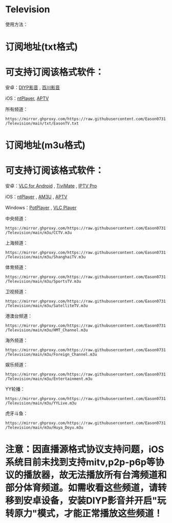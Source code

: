 # Television
使用方法：


# 订阅地址(txt格式)
# 可支持订阅该格式软件：
安卓：<a href="https://www.123pan.com/s/PMXuVv-fU74H.html" base target="_blank" title="可安装在基于安卓系统的智能电视TV端">DIYP影音</a> , <a href="https://www.123pan.com/s/PMXuVv-9U74H.html" base target="_blank" title="可安装在基于安卓系统的智能电视TV端">百川影音</a>

iOS：<a href="https://apps.apple.com/cn/app/ntplayer/id1613758141?platform=iphone" target="_blank">ntPlayer</a>, <a href="https://apps.apple.com/cn/app/aptv/id1630403500?platform=iphone" target="_blank" title="该APP只能订阅一组订阅链接,订阅多个链接需要付费解锁高级版,其他APP不存在该问题">APTV</a>

所有频道：
<p dir="auto"><code>https://mirror.ghproxy.com/https://raw.githubusercontent.com/Eason0731/Television/main/txt/EasonTV.txt</code></p>

# 订阅地址(m3u格式)
# 可支持订阅该格式软件：
安卓：<a href="https://www.videolan.org/vlc/download-android.html" target="_blank">VLC for Android</a> , <a href="https://www.123pan.com/s/PMXuVv-fG74H.html" target="_blank" title="可安装在基于安卓系统的智能电视TV端">TiviMate</a>
 , <a href="https://www.123pan.com/s/PMXuVv-VX74H.html" target="_blank">IPTV Pro</a>

iOS：<a href="https://apps.apple.com/cn/app/ntplayer/id1613758141?platform=iphone" target="_blank">ntPlayer</a> , <a href="https://apps.apple.com/cn/app/am3u/id6443454388?platform=iphone" target="_blank">AM3U</a> , <a href="https://apps.apple.com/cn/app/aptv/id1630403500?platform=iphone" target="_blank" title="该APP只能订阅一组订阅链接,订阅多个链接需要付费解锁高级版,其他APP不存在该问题">APTV</a>


Windows：<a href="https://potplayer.daum.net/" target="_blank">PotPlayer</a> , <a href="https://www.videolan.org/vlc/index.zh_CN.html" target="_blank">VLC Player</a>

中央频道：
<p dir="auto"><code>https://mirror.ghproxy.com/https://raw.githubusercontent.com/Eason0731/Television/main/m3u/CCTV.m3u</code></p>

上海频道：
<p dir="auto"><code>https://mirror.ghproxy.com/https://raw.githubusercontent.com/Eason0731/Television/main/m3u/ShanghaiTV.m3u</code></p>

体育频道：
<p dir="auto"><code>https://mirror.ghproxy.com/https://raw.githubusercontent.com/Eason0731/Television/main/m3u/SportsTV.m3u</code></p>

卫视频道：
<p dir="auto"><code>https://mirror.ghproxy.com/https://raw.githubusercontent.com/Eason0731/Television/main/m3u/SatelliteTV.m3u</code></p>

港澳台频道：
<p dir="auto"><code>https://mirror.ghproxy.com/https://raw.githubusercontent.com/Eason0731/Television/main/m3u/HMT_Channel.m3u</code></p>

海外频道：
<p dir="auto"><code>https://mirror.ghproxy.com/https://raw.githubusercontent.com/Eason0731/Television/main/m3u/Foreign_Channel.m3u</code></p>

娱乐频道：
<p dir="auto"><code>https://mirror.ghproxy.com/https://raw.githubusercontent.com/Eason0731/Television/main/m3u/Entertainment.m3u</code></p>

YY轮播：
<p dir="auto"><code>https://mirror.ghproxy.com/https://raw.githubusercontent.com/Eason0731/Television/main/m3u/YYLive.m3u</code></p>

虎牙斗鱼：
<p dir="auto"><code>https://mirror.ghproxy.com/https://raw.githubusercontent.com/Eason0731/Television/main/m3u/Huya_Doyu.m3u</code></p>

# 注意：因直播源格式协议支持问题，iOS系统目前未找到支持mitv,p2p-p6p等协议的播放器，故无法播放所有台湾频道和部分体育频道。如需收看这些频道，请转移到安卓设备，安装DIYP影音并开启"玩转原力"模式，才能正常播放这些频道！
